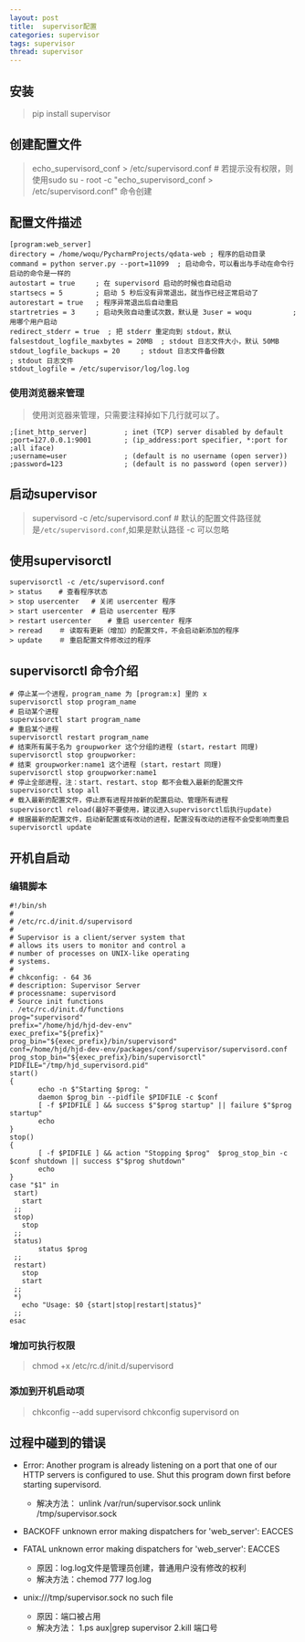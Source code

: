 ```yaml
---
layout: post
title:  supervisor配置
categories: supervisor
tags: supervisor
thread: supervisor
---
```


## 安装
> pip install supervisor


## 创建配置文件
> echo_supervisord_conf > /etc/supervisord.conf # 若提示没有权限，则使用sudo su - root -c "echo_supervisord_conf > /etc/supervisord.conf" 命令创建

## 配置文件描述
```
[program:web_server]
directory = /home/woqu/PycharmProjects/qdata-web ; 程序的启动目录
command = python server.py --port=11099  ; 启动命令，可以看出与手动在命令行启动的命令是一样的
autostart = true     ; 在 supervisord 启动的时候也自动启动
startsecs = 5        ; 启动 5 秒后没有异常退出，就当作已经正常启动了
autorestart = true   ; 程序异常退出后自动重启
startretries = 3     ; 启动失败自动重试次数，默认是 3user = woqu          ; 用哪个用户启动
redirect_stderr = true  ; 把 stderr 重定向到 stdout，默认 falsestdout_logfile_maxbytes = 20MB  ; stdout 日志文件大小，默认 50MB
stdout_logfile_backups = 20     ; stdout 日志文件备份数
; stdout 日志文件
stdout_logfile = /etc/supervisor/log/log.log
```

### 使用浏览器来管理
> 使用浏览器来管理，只需要注释掉如下几行就可以了。
```
;[inet_http_server]         ; inet (TCP) server disabled by default
;port=127.0.0.1:9001        ; (ip_address:port specifier, *:port for ;all iface)
;username=user              ; (default is no username (open server))
;password=123               ; (default is no password (open server))
```

## 启动supervisor
> supervisord -c /etc/supervisord.conf # 默认的配置文件路径就是`/etc/supervisord.conf`,如果是默认路径 -c 可以忽略

## 使用supervisorctl
```
supervisorctl -c /etc/supervisord.conf
> status    # 查看程序状态
> stop usercenter   # 关闭 usercenter 程序
> start usercenter  # 启动 usercenter 程序
> restart usercenter    # 重启 usercenter 程序
> reread    ＃ 读取有更新（增加）的配置文件，不会启动新添加的程序
> update    ＃ 重启配置文件修改过的程序
```


## supervisorctl 命令介绍
```
# 停止某一个进程，program_name 为 [program:x] 里的 x
supervisorctl stop program_name
# 启动某个进程
supervisorctl start program_name
# 重启某个进程
supervisorctl restart program_name
# 结束所有属于名为 groupworker 这个分组的进程 (start，restart 同理)
supervisorctl stop groupworker:
# 结束 groupworker:name1 这个进程 (start，restart 同理)
supervisorctl stop groupworker:name1
# 停止全部进程，注：start、restart、stop 都不会载入最新的配置文件
supervisorctl stop all
# 载入最新的配置文件，停止原有进程并按新的配置启动、管理所有进程
supervisorctl reload(最好不要使用，建议进入supervisorctl后执行update)
# 根据最新的配置文件，启动新配置或有改动的进程，配置没有改动的进程不会受影响而重启
supervisorctl update
```

## 开机自启动
### 编辑脚本
```
#!/bin/sh
#
# /etc/rc.d/init.d/supervisord
#
# Supervisor is a client/server system that
# allows its users to monitor and control a
# number of processes on UNIX-like operating
# systems.
#
# chkconfig: - 64 36
# description: Supervisor Server
# processname: supervisord
# Source init functions
. /etc/rc.d/init.d/functions
prog="supervisord"
prefix="/home/hjd/hjd-dev-env"
exec_prefix="${prefix}"
prog_bin="${exec_prefix}/bin/supervisord"
conf=/home/hjd/hjd-dev-env/packages/conf/supervisor/supervisord.conf
prog_stop_bin="${exec_prefix}/bin/supervisorctl"
PIDFILE="/tmp/hjd_supervisord.pid"
start()
{
       echo -n $"Starting $prog: "
       daemon $prog_bin --pidfile $PIDFILE -c $conf
       [ -f $PIDFILE ] && success $"$prog startup" || failure $"$prog startup"
       echo
}
stop()
{
       [ -f $PIDFILE ] && action "Stopping $prog"  $prog_stop_bin -c $conf shutdown || success $"$prog shutdown"
       echo
}
case "$1" in
 start)
   start
 ;;
 stop)
   stop
 ;;
 status)
       status $prog
 ;;
 restart)
   stop
   start
 ;;
 *)
   echo "Usage: $0 {start|stop|restart|status}"
 ;;
esac
```

### 增加可执行权限
> chmod +x /etc/rc.d/init.d/supervisord

### 添加到开机启动项
> chkconfig --add supervisord
> chkconfig supervisord on

## 过程中碰到的错误

* Error: Another program is already listening on a port that one of our HTTP servers is configured to use.  Shut this program down first before starting supervisord.
    * 解决方法：
        unlink /var/run/supervisor.sock
        unlink /tmp/supervisor.sock

* BACKOFF   unknown error making dispatchers for 'web_server': EACCES
* FATAL     unknown error making dispatchers for 'web_server': EACCES
    * 原因：log.log文件是管理员创建，普通用户没有修改的权利
    * 解决方法：chemod 777 log.log

* unix:///tmp/supervisor.sock no such file
    * 原因：端口被占用
    * 解决方法：
        1.ps aux|grep supervisor
        2.kill 端口号